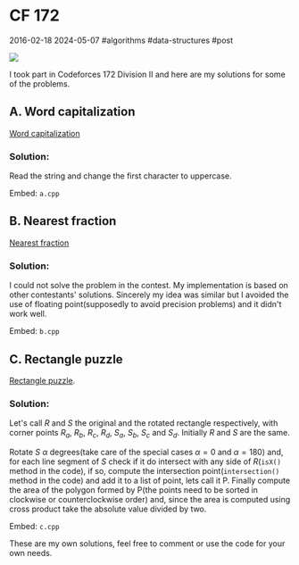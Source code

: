 # CF 172
2016-02-18 2024-05-07 #algorithms #data-structures #post

![](/cf-172/codeforces_logo.png)

I took part in Codeforces 172 Division II and here are my solutions for some of the problems.

## A. Word capitalization

[Word capitalization](http://www.codeforces.com/contest/281/problem/A)
### Solution:

Read the string and change the first character to uppercase.

Embed: `a.cpp`

## B. Nearest fraction

[Nearest fraction](http://www.codeforces.com/contest/281/problem/B)

### Solution:

I could not solve the problem in the contest. My implementation is based on other contestants' solutions. Sincerely my idea was similar but I avoided the use of floating point(supposedly to avoid precision problems) and it didn't work well.

Embed: `b.cpp`

## C. Rectangle puzzle

[Rectangle puzzle](http://codeforces.com/contest/281/problem/C).

### Solution:

Let's call $R$ and $S$ the original and the rotated rectangle respectively, with corner points $R_{a}$, $R_{b}$, $R_{c}$, $R_{d}$, $S_{a}$, $S_{b}$, $S_{c}$ and $S_{d}$. Initially $R$ and $S$ are the same.

Rotate $S$ $\alpha$ degrees(take care of the special cases $\alpha = 0$ and $\alpha = 180$) and, for each line segment of $S$ check if it do intersect with any side of $R$(`isX()` method in the code), if so, compute the intersection point(`intersection()` method in the code) and add it to a list of point, lets call it P. Finally compute the area of the polygon formed by P(the points need to be sorted in clockwise or counterclockwise  order) and, since the area is computed using cross product take the absolute value divided by two.

Embed: `c.cpp`

These are my own solutions, feel free to comment or use the code for your own needs.
